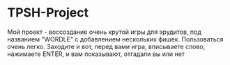 # TPSH-Project
Мой проект - воссоздание очень крутой игры для эрудитов, под названием "WORDLE" с добавлением нескольких фишек.
Пользоваться очень легко. Заходите и вот, перед вами игра, вписываете слово, нажимаете ENTER, и вам показывают, отгадали вы или нет
